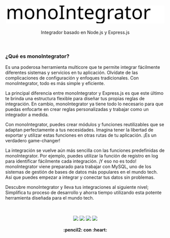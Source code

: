 
<p align="center">
  <img width="500" src="https://raw.githubusercontent.com/aaferna/monoIntegrator/main/index.svg">
  <br><br>
  Integrador basado en Node.js y Express.js
  <br> <br> <br>
</p>



### ¿Qué es monoIntegrator? 
Es una poderosa herramienta multicore que te permite integrar fácilmente diferentes sistemas y servicios en tu aplicación. Olvídate de las complicaciones de configuración y enfoques tradicionales. Con monoIntegrator, todo es más simple y eficiente.

La principal diferencia entre monoIntegrator y Express.js es que este último te brinda una estructura flexible para diseñar tus propias reglas de integración. En cambio, monoIntegrator ya tiene todo lo necesario para que puedas enfocarte en crear reglas personalizadas y trabajar como un integrador a medida.

Con monoIntegrator, puedes crear módulos y funciones reutilizables que se adaptan perfectamente a tus necesidades. Imagina tener la libertad de exportar y utilizar estas funciones en otras rutas de tu aplicación. ¡Es un verdadero game-changer!

La integración se vuelve aún más sencilla con las funciones predefinidas de monoIntegrator. Por ejemplo, puedes utilizar la función de registro en log para identificar fácilmente cada integración. 
¡Y eso no es todo! monoIntegrator viene preparado para trabajar con MySQL, uno de los sistemas de gestión de bases de datos más populares en el mundo tech. Así que puedes empezar a integrar y conectar tus datos sin problemas.

Descubre monoIntegrator y lleva tus integraciones al siguiente nivel; Simplifica tu proceso de desarrollo y ahorra tiempo utilizando esta potente herramienta diseñada para el mundo tech.


<p align="center">
  <br>
  <bR>
    <img src="https://img.shields.io/github/downloads/aaferna/monoIntegrator/total">  
    <img src="https://img.shields.io/github/v/release/aaferna/monoIntegrator">  
    <img src="https://img.shields.io/github/release-date/aaferna/monoIntegrator">  
    <img src="https://img.shields.io/github/languages/code-size/aaferna/monoIntegrator">
  <br><br>
  <strong>:pencil2: con :heart:</strong>
</p>
